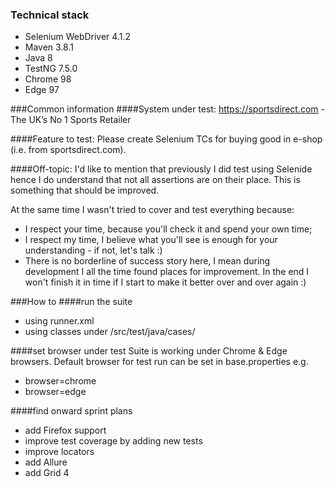 ### Technical stack
* Selenium WebDriver 4.1.2
* Maven 3.8.1
* Java 8
* TestNG 7.5.0
* Chrome 98
* Edge 97

###Common information
####System under test:
https://sportsdirect.com - The UK’s No 1 Sports Retailer

####Feature to test:
Please create Selenium TCs for buying good in e-shop (i.e. from sportsdirect.com).

####Off-topic:
I'd like to mention that previously I did test using Selenide hence I do understand that not all assertions are on their place. 
This is something that should be improved.

At the same time I wasn't tried to cover and test everything because:
* I respect your time, because you'll check it and spend your own time;
* I respect my time, I believe what you'll see is enough for your understanding - if not, let's talk :)
* There is no borderline of success story here, I mean during development I all the time found places for improvement. In the end I won't finish it in time if I start to make it better over and over again :)

###How to
####run the suite
* using runner.xml
* using classes under /src/test/java/cases/

####set browser under test
Suite is working under Chrome & Edge browsers. Default browser for test run can be set in base.properties e.g.
- browser=chrome
- browser=edge

####find onward sprint plans
* add Firefox support
* improve test coverage by adding new tests
* improve locators
* add Allure
* add Grid 4